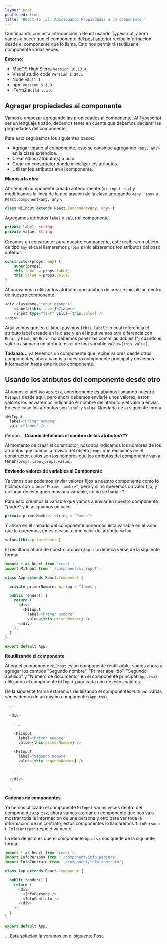 ```yaml
---
layout: post
published: true
title: 'React-TS (3): Adicionando Propiedades a un componente '
---
```


Continuando con esta introducción a React usando Typescript, ahora vamos a hacer que el componente del [post anterior]({{site.baseurl}}/2018-07-02-primer-componente-en-react.md) reciba informacion desde el componente que lo llama. Esto nos permitirá reutilizar el componente varias veces.

**Entorno**:

  - MacOS High Sierra `Version 10.13.4`
  - Visual studio code `Version 1.24.1`
  - Node `v8.11.1`
  - npm `Version 6.1.0`
  - iTerm2 `Build 3.1.6`

## Agregar propiedades al componente

Vamos a empezar agregando las propiedades al componente. Al Typescript ser un lenguaje tipado, debemos tener en cuenta que debemos declarar las propiedades del componente.

Para esto seguiremos los siguientes pasos:

 - Agregar tipado al componente, esto se consigue agregando `<any, any>` en la clase extendida.
 - Crear el(los) atributo(s) a usar.
 - Crear un constructor donde inicializar los atributos.
 - Utilizar los atributos en el componente.

**Manos a la obra**

Abrimos el componente creado anteriormente (`mi_input.tsx`) y modificamos la linea de la declaracion de la clase agregando `<any, any>` a `React.Component<any, any>`.

```Typescript
class MiInput extends React.Component<any, any> {
```

Agregamos atributos `label` y `value` al componente.

```Typescript
private label: string;
private value: string;
```

Creamos un constructor para nuestro componente, este recibira un objeto de tipo `any` el cual llamaremos `props` e inicializaremos los atributos del paso anterior.

```Typescript
constructor(props: any) {
    super(props);
    this.label = props.label;
    this.value = props.value;
}
```

Ahora vamos a utilizar los atributos que acabos de crear e inicializar, dentro de nuestro componente.

```Typescript
<div className="input_group">
    <label>{this.label}</label>
    <input type="text" value={this.value} />
</div>
```

Aqui vemos que en el label pusimos `{this.label}` lo cual referencia el atributo label creado en la clase y en el input vemos otra diferencia con `React` y `Html`, en `React` no debemos poner las commilas dobles (") cuando el valor a asignar a un atributo es el de una variable `value={this.value}`.

**Tadaaaa...** ya tenemos un componente que recibe valores desde otros componentes, ahora vamos a nuestro componente principal y enviemos información hasta este nuevo componente.

## Usando los atributos del componente desde otro

Abramos el archivo `App.tsx`, anteriormente estabamos llamando nuestro `MiInput` desde aqui, pero ahora debemos enviarle unos valores, estos valores los enviaremos indicando el nombre del atributo y el valor a enviar. En este caso los atributos son `label` y `value`. Quedaria de la siguiente forma.

``` Typescript
<MiInput
  label="Primer nombre"
  value="James" />
```

Perooo... **Cuando definimos el nombre de los atributos???**

Al momento de crear el constructor, nosotros indicamos los nombres de los atributos que ibamos a revisar del objeto `props` que recibimos en el constructor, estos son los nombres que los atributos del componente van a tener (`props.label`,`props.value`).

**Enviando valores de variables al Componente**

Ya vimos que podemos enviar valores fijos a nuestro componente como lo hicimos con `label="Primer nombre"`, pero y si no queremos un valor fijo, y en lugar de esto queremos una variable, como se haría...?

Para esto creamos la variable que vamos a enviar en nuestro componente "padre" y le asignamos un valor

``` typescript
private primerNombre: string = "James";
```

Y ahora en el llamado del componente ponermos esta variable en el valor que lo queremos, en este caso, como valor del atributo `value`.

```typescript
value={this.primerNombre}
```

El resultado ahora de nuestro archivo `App.tsx` deberia verse de la siguiente forma:

```TypeScript
import * as React from 'react';
import MiInput from './component/mi_input';

class App extends React.Component {

  private primerNombre: string = "James";

  public render() {
    return (
      <div>
        <MiInput
          label="Primer nombre"
          value={this.primerNombre} />
      </div>
    );
  }
}

export default App;
```

**Reutilizando el componente**

Ahora el componente `MiInput` es un componente reutilizable, vamos ahora a agregar los campos "Segundo nombre", "Primer apellido", "Segundo apellido" y "Número de documento" en el componente principal (`App.tsx`) utilizando el componente `MiInput` para cada uno de estos valores.

De la siguiente forma estaremos reutilizando el componentes `MiInput` varias veces dentro de un mismo componente (`App.tsx`).

``` TypeScript
  ...

  <div>

    ...

    <MiInput
      label="Primer nombre"
      value={this.primerNombre} />

    <MiInput
      label="Segundo nombre"
      value={this.segundoNombre} />

    ...

  </div>

  ...
```

**Cadenas de componentes**

Ya hemos utilizado el componente `MiInput` varias veces dentro del componente `App.tsx`, ahora vamos a crear un componente que nos va a mostrar toda la informacion de una persona y otro para ver toda la informacion de un contrato, estos componentes lo llamaremos `InfoPersona` e `InfoContrato` respectivamente.

La idea de esto es que el componente `App.tsx` nos quede de la siguiente forma.

```TypeScript
import * as React from 'react';
import InfoPersona from './component/info_persona';
import InfoContrato from './component/info_contrato';

class App extends React.Component {

  public render() {
    return (
      <div>
        <InfoPersona />
        <InfoContrato />
      </div>
    );
  }
}

export default App;
```

... Esta solucion la veremos en el siguiente Post.
